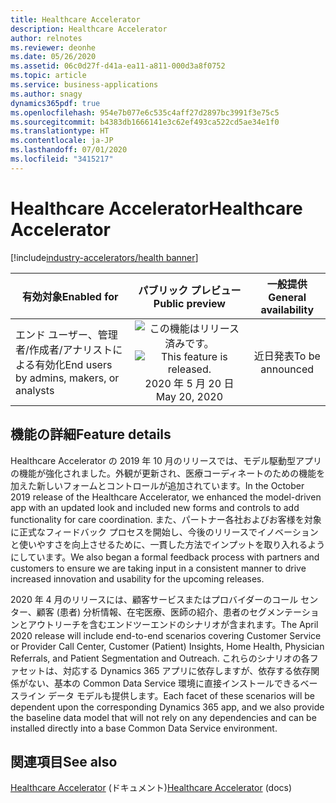 ```yaml
---
title: Healthcare Accelerator
description: Healthcare Accelerator
author: relnotes
ms.reviewer: deonhe
ms.date: 05/26/2020
ms.assetid: 06c0d27f-d41a-ea11-a811-000d3a8f0752
ms.topic: article
ms.service: business-applications
ms.author: snagy
dynamics365pdf: true
ms.openlocfilehash: 954e7b077e6c535c4aff27d2897bc3991f3e75c5
ms.sourcegitcommit: b4383db1666141e3c62ef493ca522cd5ae34e1f0
ms.translationtype: HT
ms.contentlocale: ja-JP
ms.lasthandoff: 07/01/2020
ms.locfileid: "3415217"
---
```

# <a name="healthcare-accelerator"></a><span data-ttu-id="fe901-103">Healthcare Accelerator</span><span class="sxs-lookup"><span data-stu-id="fe901-103">Healthcare Accelerator</span></span>
[!include[industry-accelerators/health banner](../includes/industry-accelerators/health.md)]

| <span data-ttu-id="fe901-104">有効対象</span><span class="sxs-lookup"><span data-stu-id="fe901-104">Enabled for</span></span>    |  <span data-ttu-id="fe901-105">パブリック プレビュー</span><span class="sxs-lookup"><span data-stu-id="fe901-105">Public preview</span></span> | <span data-ttu-id="fe901-106">一般提供</span><span class="sxs-lookup"><span data-stu-id="fe901-106">General availability</span></span> | 
| ---------- | :----------: |:----------: |
|<span data-ttu-id="fe901-107">エンド ユーザー、管理者/作成者/アナリストによる有効化</span><span class="sxs-lookup"><span data-stu-id="fe901-107">End users by admins, makers, or analysts</span></span>|<span data-ttu-id="fe901-108">![この機能はリリース済みです。](/dynamics365-release-plan/media/green-checkmark.png "この機能はリリース済みです。")</span><span class="sxs-lookup"><span data-stu-id="fe901-108">![This feature is released.](/dynamics365-release-plan/media/green-checkmark.png "This feature is released.")</span></span> <span data-ttu-id="fe901-109">2020 年 5 月 20 日</span><span class="sxs-lookup"><span data-stu-id="fe901-109">May 20, 2020</span></span>| <span data-ttu-id="fe901-110">近日発表</span><span class="sxs-lookup"><span data-stu-id="fe901-110">To be announced</span></span>|






## <a name="feature-details"></a><span data-ttu-id="fe901-111">機能の詳細</span><span class="sxs-lookup"><span data-stu-id="fe901-111">Feature details</span></span>
<!--feature detail start -->
<span data-ttu-id="fe901-112">Healthcare Accelerator の 2019 年 10 月のリリースでは、モデル駆動型アプリの機能が強化されました。外観が更新され、医療コーディネートのための機能を加えた新しいフォームとコントロールが追加されています。</span><span class="sxs-lookup"><span data-stu-id="fe901-112">In the October 2019 release of the Healthcare Accelerator, we enhanced the model-driven app with an updated look and included new forms and controls to add functionality for care coordination.</span></span> <span data-ttu-id="fe901-113">また、パートナー各社およびお客様を対象に正式なフィードバック プロセスを開始し、今後のリリースでイノベーションと使いやすさを向上させるために、一貫した方法でインプットを取り入れるようにしています。</span><span class="sxs-lookup"><span data-stu-id="fe901-113">We also began a formal feedback process with partners and customers to ensure we are taking input in a consistent manner to drive increased innovation and usability for the upcoming releases.</span></span>

<span data-ttu-id="fe901-114">2020 年 4 月のリリースには、顧客サービスまたはプロバイダーのコール センター、顧客 (患者) 分析情報、在宅医療、医師の紹介、患者のセグメンテーションとアウトリーチを含むエンドツーエンドのシナリオが含まれます。</span><span class="sxs-lookup"><span data-stu-id="fe901-114">The April 2020 release will include end-to-end scenarios covering Customer Service or Provider Call Center, Customer (Patient) Insights, Home Health, Physician Referrals, and Patient Segmentation and Outreach.</span></span> <span data-ttu-id="fe901-115">これらのシナリオの各ファセットは、対応する Dynamics 365 アプリに依存しますが、依存する依存関係がない、基本の Common Data Service 環境に直接インストールできるベースライン データ モデルも提供します。</span><span class="sxs-lookup"><span data-stu-id="fe901-115">Each facet of these scenarios will be dependent upon the corresponding Dynamics 365 app, and we also provide the baseline data model that will not rely on any dependencies and can be installed directly into a base Common Data Service environment.</span></span>
<!--feature detail end -->










## <a name="see-also"></a><span data-ttu-id="fe901-116">関連項目</span><span class="sxs-lookup"><span data-stu-id="fe901-116">See also</span></span>

<!--docs start-->
<span data-ttu-id="fe901-117">[Healthcare Accelerator](https://docs.microsoft.com/common-data-model/health-accelerator) (ドキュメント)</span><span class="sxs-lookup"><span data-stu-id="fe901-117">[Healthcare Accelerator](https://docs.microsoft.com/common-data-model/health-accelerator) (docs)</span></span>
<!--docs end-->
